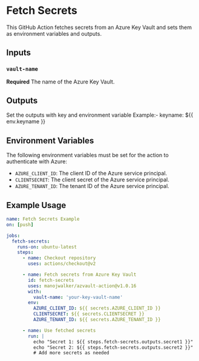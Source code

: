 # Fetch Secrets

This GitHub Action fetches secrets from an Azure Key Vault and sets them as environment variables and outputs.

## Inputs

### `vault-name`

**Required** The name of the Azure Key Vault.

## Outputs

Set the outputs with key and environment variable
Example:-
keyname: ${{ env.keyname }}
## Environment Variables

The following environment variables must be set for the action to authenticate with Azure:

- `AZURE_CLIENT_ID`: The client ID of the Azure service principal.
- `CLIENTSECRET`: The client secret of the Azure service principal.
- `AZURE_TENANT_ID`: The tenant ID of the Azure service principal.

## Example Usage

```yaml
name: Fetch Secrets Example
on: [push]

jobs:
  fetch-secrets:
    runs-on: ubuntu-latest
    steps:
      - name: Checkout repository
        uses: actions/checkout@v2

      - name: Fetch secrets from Azure Key Vault
        id: fetch-secrets
        uses: manojwalker/azvault-action@v1.0.16
        with:
          vault-name: 'your-key-vault-name'
        env:
          AZURE_CLIENT_ID: ${{ secrets.AZURE_CLIENT_ID }}
          CLIENTSECRET: ${{ secrets.CLIENTSECRET }}
          AZURE_TENANT_ID: ${{ secrets.AZURE_TENANT_ID }}

      - name: Use fetched secrets
        run: |
          echo "Secret 1: ${{ steps.fetch-secrets.outputs.secret1 }}"
          echo "Secret 2: ${{ steps.fetch-secrets.outputs.secret2 }}"
          # Add more secrets as needed
